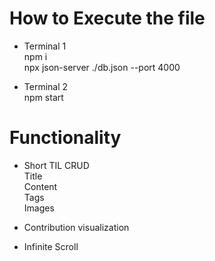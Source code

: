 # How to Execute the file  
- Terminal 1  
npm i  
npx json-server ./db.json --port 4000  

- Terminal 2  
npm start  

# Functionality  
- Short TIL CRUD  
Title  
Content  
Tags  
Images  

- Contribution visualization  

- Infinite Scroll  

